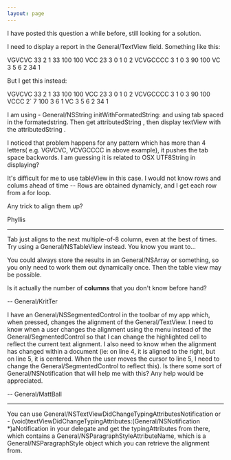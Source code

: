 ```yaml
---
layout: page
---
```


I have posted this question a while before, still looking for a solution.

I need to display a report in the General/TextView field. Something like this:


     
VGVCVC		33	2	1	33	100	100
VCC		23	3	0	1	0	2
VCVGCCCC	3	1	0	3	90	100
VC		3	5	6	2	34	1


     
But I get this instead:

VGVCVC	      33      2        1	33	100	100
VCC	23	3	0	1	0	2
VCVGCCCC       3	1	 0	  3	  90	  100
VCCC	2`	7	100	3	6	1
VC	3	5	6	2	34	1


I am using - General/NSString initWithFormatedString:  and using tab spaced in the formatedstring. Then get attributedString , then display textView with the attributedString .


I noticed that problem happens for any pattern which has more than 4 letters( e.g. VGVCVC, VCVGCCCC in above example), it pushes the tab space backwords. I am guessing it is related to  OSX UTF8String in displaying? 


It's difficult for me to use tableView in this case. I would not know rows and colums ahead of time -- Rows are obtained dynamicly, and I get each row from a for loop.


Any trick to align them up?


Phyllis

----

Tab just aligns to the next multiple-of-8 column, even at the best of times. Try using a General/NSTableView instead. You know you want to...

You could always store the results in an General/NSArray or something, so you only need to work them out dynamically once. Then the table view may be possible.

Is it actually the number of **columns** that you don't know before hand?

-- General/KritTer

I have an General/NSSegmentedControl in the toolbar of my app which, when pressed, changes the alignment of the General/TextView. I need to know when a user changes the alignment using the menu instead of the General/SegmentedControl so that I can change the highlighted cell to reflect the current text alignment. I also need to know when the alignment has changed within a document (ie: on line 4, it is aligned to the right, but on line 5, it is centered. When the user moves the cursor to line 5, I need to change the General/SegmentedControl to reflect this). Is there some sort of General/NSNotification that will help me with this? Any help would be appreciated.

-- General/MattBall

----

You can use     General/NSTextViewDidChangeTypingAttributesNotification or     - (void)textViewDidChangeTypingAttributes:(General/NSNotification *)aNotification in your delegate and get the typingAttributes from there, which contains a     General/NSParagraphStyleAttributeName, which is a General/NSParagraphStyle object which you can retrieve the alignment from.